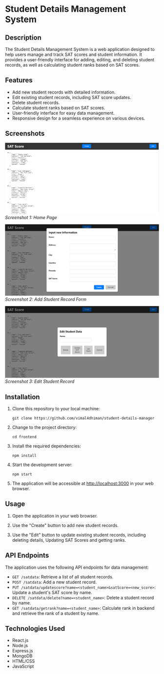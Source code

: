 # Student Details Management System

## Description

The Student Details Management System is a web application designed to help users manage and track SAT scores and student information. It provides a user-friendly interface for adding, editing, and deleting student records, as well as calculating student ranks based on SAT scores.

## Features

- Add new student records with detailed information.
- Edit existing student records, including SAT score updates.
- Delete student records.
- Calculate student ranks based on SAT scores.
- User-friendly interface for easy data management.
- Responsive design for a seamless experience on various devices.

## Screenshots

![ScreenshotAlt text](<Screenshot 2023-10-06 191623.png>)
_Screenshot 1: Home Page_

![Alt text](<Screenshot 2023-10-06 191635.png>)
_Screenshot 2: Add Student Record Form_

![Alt text](<Screenshot 2023-10-06 191645.png>)
_Screenshot 3: Edit Student Record_

## Installation

1. Clone this repository to your local machine:

   ```
   git clone https://github.com/vimal4dhiman/student-details-manager
   ```

2. Change to the project directory:

   ```
   cd frontend
   ```

3. Install the required dependencies:

   ```
   npm install
   ```

4. Start the development server:

   ```
   npm start
   ```

5. The application will be accessible at [http://localhost:3000](http://localhost:3000) in your web browser.

## Usage

1. Open the application in your web browser.

2. Use the "Create" button to add new student records.

3. Use the "Edit" button to update existing student records, including deleting details, Updating SAT Scores and getting ranks.

## API Endpoints

The application uses the following API endpoints for data management:

- `GET /satdata`: Retrieve a list of all student records.
- `POST /satdata`: Add a new student record.
- `PUT /satdata/updatescore?name=<student_name>&satScore=<new_score>`: Update a student's SAT score by name.
- `DELETE /satdata/delete?name=<student_name>`: Delete a student record by name.
- `GET /satdata/getrank?name=<student_name>`: Calculate rank in backend and retrieve the rank of a student by name.

## Technologies Used

- React.js
- Node.js
- Express.js
- MongoDB
- HTML/CSS
- JavaScript
